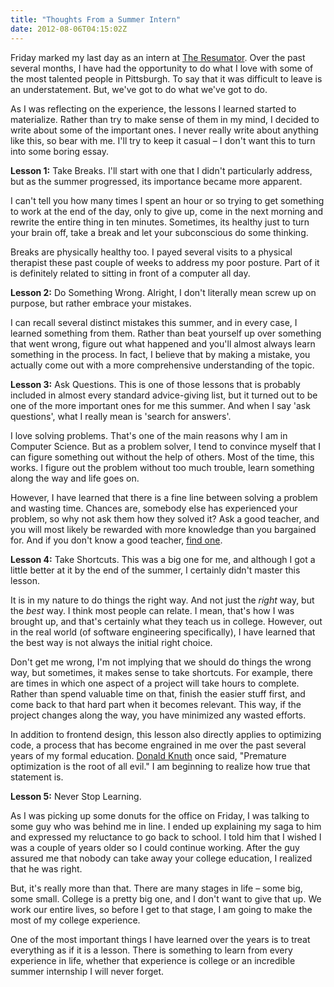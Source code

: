 ```yaml
---
title: "Thoughts From a Summer Intern"
date: 2012-08-06T04:15:02Z
---
```


Friday marked my last day as an intern at [The Resumator](http://www.theresumator.com/). Over the past several months, I have had the opportunity to do what I love with some of the most talented people in Pittsburgh. To say that it was difficult to leave is an understatement. But, we've got to do what we've got to do.

As I was reflecting on the experience, the lessons I learned started to materialize. Rather than try to make sense of them in my mind, I decided to write about some of the important ones. I never really write about anything like this, so bear with me. I'll try to keep it casual – I don't want this to turn into some boring essay.

**Lesson 1:** Take Breaks. I'll start with one that I didn't particularly address, but as the summer progressed, its importance became more apparent.

I can't tell you how many times I spent an hour or so trying to get something to work at the end of the day, only to give up, come in the next morning and rewrite the entire thing in ten minutes. Sometimes, its healthy just to turn your brain off, take a break and let your subconscious do some thinking.

Breaks are physically healthy too. I payed several visits to a physical therapist these past couple of weeks to address my poor posture. Part of it is definitely related to sitting in front of a computer all day.

**Lesson 2:** Do Something Wrong. Alright, I don't literally mean screw up on purpose, but rather embrace your mistakes.

I can recall several distinct mistakes this summer, and in every case, I learned something from them. Rather than beat yourself up over something that went wrong, figure out what happened and you'll almost always learn something in the process. In fact, I believe that by making a mistake, you actually come out with a more comprehensive understanding of the topic.

**Lesson 3:** Ask Questions. This is one of those lessons that is probably included in almost every standard advice-giving list, but it turned out to be one of the more important ones for me this summer. And when I say 'ask questions', what I really mean is 'search for answers'.

I love solving problems. That's one of the main reasons why I am in Computer Science. But as a problem solver, I tend to convince myself that I can figure something out without the help of others. Most of the time, this works. I figure out the problem without too much trouble, learn something along the way and life goes on.

However, I have learned that there is a fine line between solving a problem and wasting time. Chances are, somebody else has experienced your problem, so why not ask them how they solved it? Ask a good teacher, and you will most likely be rewarded with more knowledge than you bargained for. And if you don't know a good teacher, [find one](https://www.google.com/).

**Lesson 4:** Take Shortcuts. This was a big one for me, and although I got a little better at it by the end of the summer, I certainly didn't master this lesson.

It is in my nature to do things the right way. And not just the _right_ way, but the _best_ way. I think most people can relate. I mean, that's how I was brought up, and that's certainly what they teach us in college. However, out in the real world (of software engineering specifically), I have learned that the best way is not always the initial right choice.

Don't get me wrong, I'm not implying that we should do things the wrong way, but sometimes, it makes sense to take shortcuts. For example, there are times in which one aspect of a project will take hours to complete. Rather than spend valuable time on that, finish the easier stuff first, and come back to that hard part when it becomes relevant. This way, if the project changes along the way, you have minimized any wasted efforts.

In addition to frontend design, this lesson also directly applies to optimizing code, a process that has become engrained in me over the past several years of my formal education. [Donald Knuth](http://www-cs-faculty.stanford.edu/~uno/) once said, "Premature optimization is the root of all evil." I am beginning to realize how true that statement is.

**Lesson 5:** Never Stop Learning.

As I was picking up some donuts for the office on Friday, I was talking to some guy who was behind me in line. I ended up explaining my saga to him and expressed my reluctance to go back to school. I told him that I wished I was a couple of years older so I could continue working. After the guy assured me that nobody can take away your college education, I realized that he was right.

But, it's really more than that. There are many stages in life – some big, some small. College is a pretty big one, and I don't want to give that up. We work our entire lives, so before I get to that stage, I am going to make the most of my college experience.

One of the most important things I have learned over the years is to treat everything as if it is a lesson. There is something to learn from every experience in life, whether that experience is college or an incredible summer internship I will never forget.
